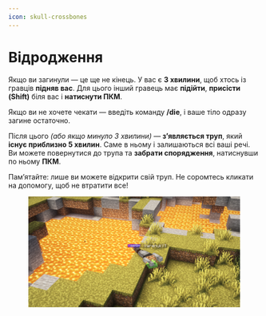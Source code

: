```yaml
---
icon: skull-crossbones
---
```


# Відродження

Якщо ви загинули — це ще не кінець. У вас є **3 хвилини**, щоб хтось із гравців **підняв вас**. Для цього інший гравець має **підійти**, **присісти (Shift)** біля вас і **натиснути ПКМ**.

Якщо ви не хочете чекати — введіть команду **/die**, і ваше тіло одразу загине остаточно.

Після цього _(або якщо минуло 3 хвилини)_ — **з’являється труп**, який **існує приблизно 5 хвилин**. Саме в ньому і залишаються всі ваші речі. Ви можете повернутися до трупа та **забрати спорядження**, натиснувши по ньому **ПКМ**.

Пам’ятайте: лише ви можете відкрити свій труп. Не соромтесь кликати на допомогу, щоб не втратити все!

<figure><img src="../.gitbook/assets/2025-05-18_18.10.59.png" alt=""><figcaption></figcaption></figure>
